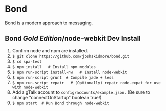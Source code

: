 # Bond

Bond is a modern approach to messaging.


## Bond _Gold Edition_/node-webkit Dev Install
1. Confirm node and npm are installed.
2. `$ git clone https://github.com/joshskidmore/bond.git`
3. `$ cd spa-test`
4. `$ npm install   # Install npm modules`
5. `$ npm run-script install-nw   # Install node-webkit`
6. `$ npm run-script grunt  # Compile jade + less`
7. `$ npm run-script repair   # (Optionally) repair node-expat for use with node-webkit`
8. Add a gTalk account to `config/accounts/example.json.` (Be sure to change "connectOnStartup" boolean true!)
9. `$ npm start  # Run Bond through node-webkit`
